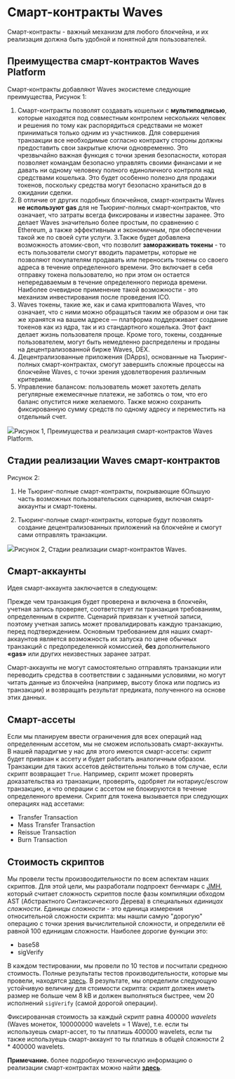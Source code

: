 # Смарт-контракты Waves

Смарт-контракты - важный механизм для любого блокчейна, и их реализация должна быть удобной и понятной для пользователей.

## Преимущества смарт-контрактов Waves Platform

Смарт-контракты добавляют Waves экосистеме следующие преимущества, Рисунок 1:

1. Смарт-контракты позволят создавать кошельки с **мультиподписью**, которые находятся под совместным контролем нескольких человек и решения по тому как распорядиться средствами не может приниматься только одним из участников. Для совершения транзакции все необходимые  согласно контракту стороны должны предоставить свои закрытые ключи одновременно. Это чрезвычайно важная функция с точки зрения безопасности, которая позволяет командам безопасно управлять своими финансами и не давать ни одному человеку полного единоличного контроля над средствами кошелька. Это будет особенно полезно для продажи токенов, поскольку средства могут безопасно храниться до в ожидании сделки.
2. В отличие от других подобных блокчейнов, смарт-контракты Waves **не используют gas** для не Тьюринг-полных смарт-контрактов, что означает, что затраты всегда фиксированы и известны заранее. Это делает Waves значительно более простым, по сравнению с Ethereum, а также эффективным и экономичным, при обеспечении такой же по своей сути услуги.
3.Также будет добавлена возможность атомик-своп, что позволит **замораживать токены** - то есть пользователи смогут вводить параметры, которые не позволяют покупателям продавать или переносить токены со своего адреса в течение определенного времени. Это включает в себя отправку токена пользователю, но при этом он остается непередаваемым в течение определенного периода времени. Наиболее очевидное применение такой возможности - это механизм инвестирования после проведения ICO.
4. Waves токены, такие же, как и сама криптовалюта Waves, что означает, что с ними можно обращаться таким же образом и они так же хранятся на вашем адресе — платформа поддерживает создание токенов как из ядра, так и из стандартного кошелька. Этот факт делает жизнь пользователя проще. Кроме того, токены, созданные пользователем, могут быть немедленно распределены и проданы на децентрализованной бирже Waves, DEX.
5. Децентрализованные приложения \(DApps\), основанные на Тьюринг-полных смарт-контрактах, смогут завершить сложные процессы на блокчейне Waves, с точки зрения удовлетворения различным критериям.
6. Управление балансом: пользователь может захотеть делать регулярные ежемесячные платежи, не заботясь о том, что его баланс опустится ниже желаемого. Также можно сохранить фиксированную сумму средств по одному адресу и переместить на отдельный счет.

![](/_assets/Benefits-of-Waves-Smart-Contracts.png)Рисунок 1, Преимущества и реализация смарт-контрактов Waves Platform.

## Стадии реализации Waves смарт-контрактов

Рисунок 2:

1. Не Тьюринг-полные смарт-контракты, покрывающие бОльшую часть возможных пользовательских сценариев, включая смарт-аккаунты и смарт-токены.

2. Тьюринг-полные смарт-контракты, которые будут позволять создание децентрализованных приложений на блокчейне и смогут сами отправлять транзакции.

![](/_assets/Stages-of-Waves-Smart-Contracts-Implementation.png)Рисунок 2, Стадии реализации смарт-контрактов Waves.

## Смарт-аккаунты

Идея смарт-аккаунта заключается в следующем:

Прежде чем транзакция будет проверена и включена в блокчейн, учетная запись проверяет, соответствует ли транзакция требованиям, определенным в скрипте. Сценарий привязан к учетной записи, поэтому учетная запись может провалидировать каждую транзакцию, перед подтверждением. Основным требованием для наших смарт-аккаунтов является возможность их запуска по цене обычных транзакций с предопределенной комиссией, **без** дополнительного **«gas»** или других неизвестных заранее затрат.

Смарт-аккаунты не могут самостоятельно отправлять транзакции или переводить средства в соответствии с заданными условиями, но могут читать данные из блокчейна \(например, высоту блока или подпись из транзакции\) и возвращать результат предиката, полученного на основе этих данных.

## Смарт-ассеты

Если мы планируем ввести ограничения для всех операций над определенным ассетом, мы не сможем использовать смарт-аккаунты. В нашей парадигме у нас для этого имеются смарт-ассеты: скрипт будет привязан к ассету и будет работать аналогичным образом. Транзакции для таких ассетов действительны только в том случае, если скрипт возвращает `True`. Например, скрипт может проверять доказательства из транзакции, проверять, одобряет ли нотариус/escrow транзакцию, и что операции с ассетом не блокируются в течение определенного времени. Скрипт для токена вызывается при следующих операциях над ассетами:

* Transfer Transaction
* Mass Transfer Transaction
* Reissue Transaction
* Burn Transaction

## Стоимость скриптов

Мы провели тесты произвоодительности по всем аспектам наших скриптов. Для этой цели, мы разработали подпроект бенчмарк с [JMH](http://openjdk.java.net/projects/code-tools/jmh/), который считает сложность скриптов после фазы компиляции обходом AST (Абстрактного Синтаксического Дерева) в специальных _единицах сложности_. _Единицы сложности_ - это единица измерения относительной сложности скрипта:  мы нашли самую "дорогую" операцию с точки зрения вычислительной сложности, и определили её равной 100 единицам сложности. Наиболее дорогие функции это:

* base58
* sigVerify

В каждом тестировании, мы провели по 10 тестов и посчитали среднюю стоимость. Полные результаты тестов производительности, которые мы провели, находятся [здесь](/technical-details/waves-contracts-language-description/script-performance-tests.md).
В результате, мы определили следующую устойчивую величину для стоимости  скрипта: скрипт должен иметь размер не больше чем 8 kB и должен выполняться быстрее, чем 20 исполнений `sigVerify` (самой дорогой операции).

Фиксированная стоимость за каждый скрипт равна 400000 _wavelets_ (Waves монеток, 100000000 wavelets = 1 Wave), т.е. если ты используешь смарт-ассет, то ты платишь 400000 wavelets, если ты также используешь смарт-аккаунт то ты платишь в общей сложности 2 * 400000 wavelets.

**Примечание.** более подробную техническую информацию о реализации смарт-контрактах можно найти [**здесь**](/technical-details/waves-contracts-language-description.md).
